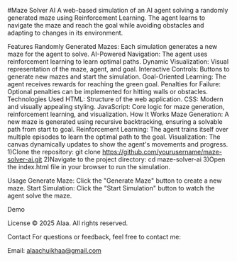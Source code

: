 #Maze Solver AI
A web-based simulation of an AI agent solving a randomly generated maze using Reinforcement Learning. The agent learns to navigate the maze and reach the goal while avoiding obstacles and adapting to changes in its environment.

Features
Randomly Generated Mazes: Each simulation generates a new maze for the agent to solve.
AI-Powered Navigation: The agent uses reinforcement learning to learn optimal paths.
Dynamic Visualization: Visual representation of the maze, agent, and goal.
Interactive Controls: Buttons to generate new mazes and start the simulation.
Goal-Oriented Learning: The agent receives rewards for reaching the green goal.
Penalties for Failure: Optional penalties can be implemented for hitting walls or obstacles.
Technologies Used
HTML: Structure of the web application.
CSS: Modern and visually appealing styling.
JavaScript: Core logic for maze generation, reinforcement learning, and visualization.
How It Works
Maze Generation: A new maze is generated using recursive backtracking, ensuring a solvable path from start to goal.
Reinforcement Learning: The agent trains itself over multiple episodes to learn the optimal path to the goal.
Visualization: The canvas dynamically updates to show the agent's movements and progress.
1)Clone the repository:
git clone https://github.com/yourusername/maze-solver-ai.git
2)Navigate to the project directory:
cd maze-solver-ai
3)Open the index.html file in your browser to run the simulation.

Usage
Generate Maze: Click the "Generate Maze" button to create a new maze.
Start Simulation: Click the "Start Simulation" button to watch the agent solve the maze.

Demo

License
© 2025 Alaa. All rights reserved.

Contact
For questions or feedback, feel free to contact me:

Email: alaachuikhaa@gmail.com

